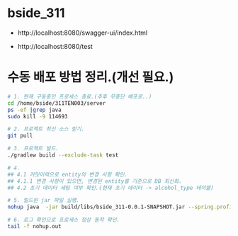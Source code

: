 # bside_311

* http://localhost:8080/swagger-ui/index.html

* http://localhost:8080/test

# 수동 배포 방법 정리.(개선 필요.)

```sh
# 1. 현재 구동중인 프로세스 종료.(추후 무중단 배포로..)
cd /home/bside/311TEN003/server
ps -ef |grep java
sudo kill -9 114693

# 2. 프로젝트 최신 소스 받기.
git pull

# 3. 프로젝트 빌드.
./gradlew build --exclude-task test

# 4. 
## 4.1 커밋이력으로 entity의 변경 사항 확인.
## 4.1.1 변경 사항이 있으면, 변경된 entity를 기준으로 DB 최신화.
## 4.2 초기 데이터 세팅 여부 확인.(현재 초기 데이터 -> alcohol_type 테이블)

# 5. 빌드된 jar 파일 실행.
nohup java  -jar build/libs/bside_311-0.0.1-SNAPSHOT.jar --spring.profiles.active=prd &

# 6. 로그 확인으로 프로세스 정상 동작 확인.
tail -f nohup.out
```

